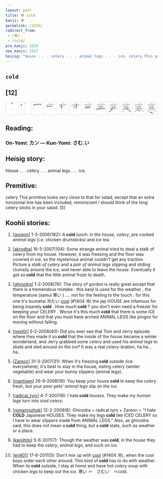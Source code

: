 ```yaml
---
layout: post
title: 寒 cold
kanji: 寒
permalink: /1526/
redirect_from:
 - /寒/
 - /cold/
pre_kanji: 1525
nex_kanji: 1527
heisig: "House . . . celery . . . animal legs . . . ice. celery This primitive looks very close to that for salad, except that an extra horizontal line has been included, reminiscent I should think of the long celery sticks in your salad. [5]"
---
```


## `cold`

## [12]

<div class="stroke"><img src="../images/E5AF92.png" /></div>

## Reading:

### On-Yomi: カン &mdash; Kun-Yomi: さむ.い

## Heisig story:

House . . . celery . . . animal legs . . . ice.

## Premitive:

celery This primitive looks very close to that for salad, except that an extra horizontal line has been included, reminiscent I should think of the long celery sticks in your salad. [5]

## Koohii stories:

1) [<a href="http://kanji.koohii.com/profile/gorgon">gorgon</a>] 1-3-2006(182): A<strong> cold</strong> lunch: in the <em>house</em>, <em>celery</em>, pre cooked <em>animal legs</em> (i.e. chicken drumsticks) and <em>ice</em> tea.

2) [<a href="http://kanji.koohii.com/profile/akrodha">akrodha</a>] 16-5-2007(104): Some strange animal tried to steal a stalk of celery from my house. However, it was freezing and the floor was covered in ice, so the mysterious animal couldn&#039;t get any traction. Picture a <em>stalk of celery</em> and a <em>pair of animal legs</em> slipping and sliding clumsily around the <em>ice</em>, and never able to leave the <em>house</em>. Eventually it got so<strong> cold</strong> that the little animal froze to death.

3) [<a href="http://kanji.koohii.com/profile/ghinzdra">ghinzdra</a>] 1-2-2008(76): The story of gordon is really great except that there is a tremendous mistake : this kanji is used for the weather , the temperature (samui 寒い ) .... not for the feeling to the touch : for this one it&#039;s tsumetai 冷たい <a href="../1404">cool</a> (#1404 冷) the jap HOUSE are infamous for being insanely<strong> cold</strong> . How much<strong> cold</strong> ? you don&#039;t even need a freezer for keeping your CELERY . Worse it&#039;s this much<strong> cold</strong> that there is some ICE on the floor and that you must have arched ANIMAL LEGS like pingoo for moving without falling.

4) [<a href="http://kanji.koohii.com/profile/nest0r">nest0r</a>] 5-2-2008(40): Did you ever see that Tom and Jerry episode where they made it so<strong> cold</strong> that the inside of the <em>house</em> became a winter wonderland, and Jerry grabbed some <em>celery</em> and used his <em>animal legs</em> to skate and sled around on the <em>ice</em>? It was a real <em>celery</em>-bration, ha ha... ha..

5) [<a href="http://kanji.koohii.com/profile/Zareon">Zareon</a>] 31-3-2007(31): When it&#039;s freezing<strong> cold</strong> outside (ice everywhere), it&#039;s best to stay in the house, eating celery (winter vegetable) and wear your bunny slippers (animal legs).

6) [<a href="http://kanji.koohii.com/profile/mantixen">mantixen</a>] 26-9-2008(16): You keep your <em>house</em><strong> cold</strong> to keep the <em>celery</em> fresh, but your poor pets&#039; <em>animal legs</em> slip on the <em>ice</em>.

7) [<a href="http://kanji.koohii.com/profile/radical_tyro">radical_tyro</a>] 4-7-2007(9): I hate<strong> cold</strong> <em>houses</em>. They make my <em>human legs</em> turn into <em>iced</em> <em>celery</em>.

8) [<a href="http://kanji.koohii.com/profile/romanrozhok">romanrozhok</a>] 12-2-2008(8): Ghinzdra + radical tyro + Zareon = &quot;I hate<strong> COLD</strong> Japanese HOUSES. They make my legs<strong> cold</strong> like ICED CELERY so I have to wear slippers made from ANIMAL LEGS.&quot; Also, as ghinzdra said, this does not mean a<strong> cold</strong> thing, but a<strong> cold</strong> state, such as weather or a place.

9) [<a href="http://kanji.koohii.com/profile/kanjihito">kanjihito</a>] 5-6-2011(7): Though the weather was<strong> cold</strong>, in the <em>house</em> they had to keep the <em>celery</em>, <em>animal legs</em>, and such on <em>ice</em>.

10) [<a href="http://kanji.koohii.com/profile/eri401">eri401</a>] 17-6-2011(5): Don&#039;t mix up with <a href="../1404">cool</a> (#1404 冷), when the cool boys order each other around. This kind of<strong> cold</strong> has to do with weather. When its<strong> cold</strong> outside, I stay at <em>home</em> and have hot <em>celery</em> soup with chicken <em>legs</em> to keep out the <em>ice</em>. 寒い ＝　さむい　＝cold.

